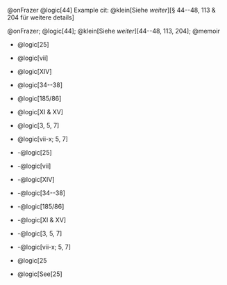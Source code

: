 @onFrazer
@logic[44]
Example cit: @klein[Siehe _weiter_][§ 44--48, 113 & 204 für weitere details]

@onFrazer; @logic[44]; @klein[Siehe _weiter_][44--48, 113, 204]; @memoir

- @logic[25]
- @logic[vii]
- @logic[XIV]
- @logic[34--38]
- @logic[185/86]
- @logic[XI & XV]
- @logic[3, 5, 7]
- @logic[vii-x; 5, 7]
- -@logic[25]
- -@logic[vii]
- -@logic[XIV]
- -@logic[34--38]
- -@logic[185/86]
- -@logic[XI & XV]
- -@logic[3, 5, 7]
- -@logic[vii-x; 5, 7]

- @logic[25
- @logic[See[25]
